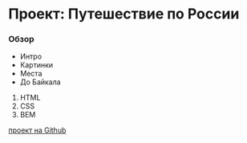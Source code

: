 # Проект: Путешествие по России

### Обзор

-   Интро
-   Картинки
-   Места
-   До Байкала

1. HTML
2. CSS
3. BEM

[проект на Github](https://github.com/BadChump/russian-travel)
